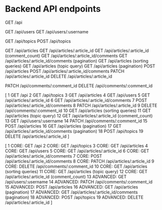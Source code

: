 # Backend API endpoints

GET /api

GET /api/users
GET /api/users/:username

GET /api/topics
POST /api/topics

GET /api/articles
GET /api/articles/:article_id
GET /api/articles/:article_id (comment_count)
GET /api/articles/:article_id/comments
GET /api/articles/:article_id/comments (pagination)
GET /api/articles (sorting queries)
GET /api/articles (topic query)
GET /api/articles (pagination)
POST /api/articles
POST /api/articles/:article_id/comments
PATCH /api/articles/:article_id
DELETE /api/articles/:article_id

PATCH /api/comments/:comment_id
DELETE /api/comments/:comment_id

[
1 GET /api
2 GET /api/topics
3 GET /api/articles
4 GET /api/users
5 GET /api/articles/:article_id
6 GET /api/articles/:article_id/comments
7 POST /api/articles/:article_id/comments
8 PATCH /api/articles/:article_id
9 DELETE /api/comments/:comment_id
10 GET /api/articles (sorting queries)
11 GET /api/articles (topic query)
12 GET /api/articles/:article_id (comment_count)
13 GET /api/users/:username
14 PATCH /api/comments/:comment_id
15 POST /api/articles
16 GET /api/articles (pagination)
17 GET /api/articles/:article_id/comments (pagination)
18 POST /api/topics
19 DELETE /api/articles/:article_id
]

[
1 CORE: GET /api
2 CORE: GET /api/topics
3 CORE: GET /api/articles
4 CORE: GET /api/users
5 CORE: GET /api/articles/:article_id
6 CORE: GET /api/articles/:article_id/comments
7 CORE: POST /api/articles/:article_id/comments
8 CORE: PATCH /api/articles/:article_id
9 CORE: DELETE /api/comments/:comment_id
10 CORE: GET /api/articles (sorting queries)
11 CORE: GET /api/articles (topic query)
12 CORE: GET /api/articles/:article_id (comment_count)
13 ADVANCED: GET /api/users/:username
14 ADVANCED: PATCH /api/comments/:comment_id
15 ADVANCED: POST /api/articles
16 ADVANCED: GET /api/articles (pagination)
17 ADVANCED: GET /api/articles/:article_id/comments (pagination)
18 ADVANCED: POST /api/topics
19 ADVANCED: DELETE /api/articles/:article_id
]
